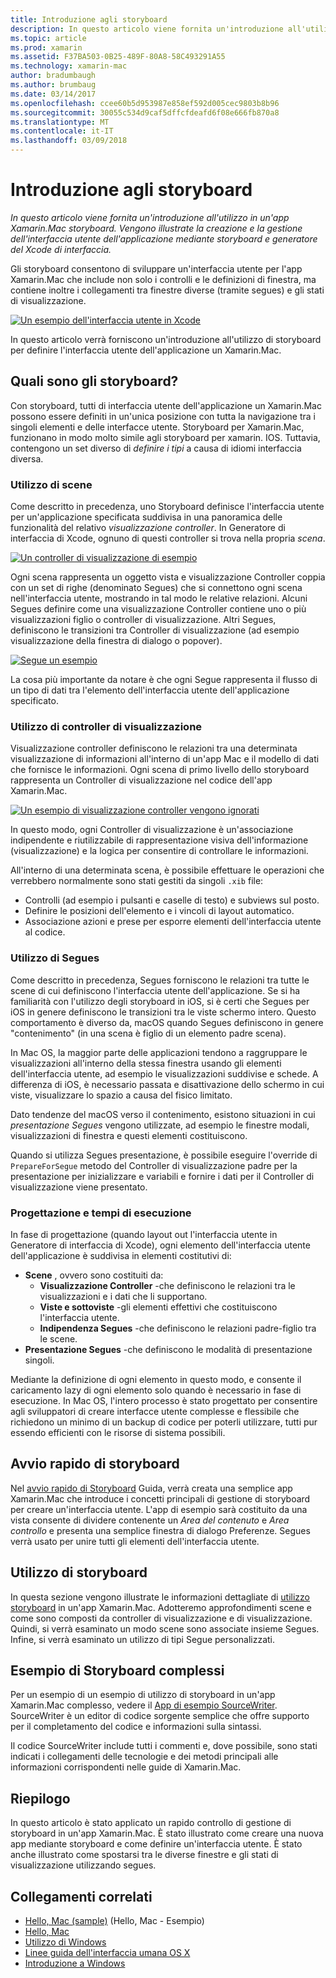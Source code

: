 ```yaml
---
title: Introduzione agli storyboard
description: In questo articolo viene fornita un'introduzione all'utilizzo in un'app Xamarin.Mac storyboard. Viene descritto come creare e gestire l'interfaccia utente dell'app usando gli storyboard e Interface Builder di Xcode.
ms.topic: article
ms.prod: xamarin
ms.assetid: F37BA503-0B25-489F-80A8-58C493291A55
ms.technology: xamarin-mac
author: bradumbaugh
ms.author: brumbaug
ms.date: 03/14/2017
ms.openlocfilehash: ccee60b5d953987e858ef592d005cec9803b8b96
ms.sourcegitcommit: 30055c534d9caf5dffcfdeafd6f08e666fb870a8
ms.translationtype: MT
ms.contentlocale: it-IT
ms.lasthandoff: 03/09/2018
---
```

# <a name="introduction-to-storyboards"></a>Introduzione agli storyboard

_In questo articolo viene fornita un'introduzione all'utilizzo in un'app Xamarin.Mac storyboard. Vengono illustrate la creazione e la gestione dell'interfaccia utente dell'applicazione mediante storyboard e generatore del Xcode di interfaccia._

Gli storyboard consentono di sviluppare un'interfaccia utente per l'app Xamarin.Mac che include non solo i controlli e le definizioni di finestra, ma contiene inoltre i collegamenti tra finestre diverse (tramite segues) e gli stati di visualizzazione.

[![](images/intro01.png "Un esempio dell'interfaccia utente in Xcode")](images/intro01.png#lightbox)

In questo articolo verrà forniscono un'introduzione all'utilizzo di storyboard per definire l'interfaccia utente dell'applicazione un Xamarin.Mac.

<a name="What-are-Storyboards" />

## <a name="what-are-storyboards"></a>Quali sono gli storyboard?

Con storyboard, tutti di interfaccia utente dell'applicazione un Xamarin.Mac possono essere definiti in un'unica posizione con tutta la navigazione tra i singoli elementi e delle interfacce utente. Storyboard per Xamarin.Mac, funzionano in modo molto simile agli storyboard per xamarin. IOS. Tuttavia, contengono un set diverso di _definire i tipi_ a causa di idiomi interfaccia diversa.

<a name="Working-with-Scenes" />

### <a name="working-with-scenes"></a>Utilizzo di scene

Come descritto in precedenza, uno Storyboard definisce l'interfaccia utente per un'applicazione specificata suddivisa in una panoramica delle funzionalità del relativo _visualizzazione controller_. In Generatore di interfaccia di Xcode, ognuno di questi controller si trova nella propria _scena_.

[![](images/intro02.png "Un controller di visualizzazione di esempio")](images/intro02.png#lightbox)

Ogni scena rappresenta un oggetto vista e visualizzazione Controller coppia con un set di righe (denominato Segues) che si connettono ogni scena nell'interfaccia utente, mostrando in tal modo le relative relazioni. Alcuni Segues definire come una visualizzazione Controller contiene uno o più visualizzazioni figlio o controller di visualizzazione. Altri Segues, definiscono le transizioni tra Controller di visualizzazione (ad esempio visualizzazione della finestra di dialogo o popover). 

[![](images/intro03.png "Segue un esempio")](images/intro03.png#lightbox)

La cosa più importante da notare è che ogni Segue rappresenta il flusso di un tipo di dati tra l'elemento dell'interfaccia utente dell'applicazione specificato.

<a name="Working-with-View-Controllers" />

### <a name="working-with-view-controllers"></a>Utilizzo di controller di visualizzazione

Visualizzazione controller definiscono le relazioni tra una determinata visualizzazione di informazioni all'interno di un'app Mac e il modello di dati che fornisce le informazioni. Ogni scena di primo livello dello storyboard rappresenta un Controller di visualizzazione nel codice dell'app Xamarin.Mac.

[![](images/intro04.png "Un esempio di visualizzazione controller vengono ignorati")](images/intro04.png#lightbox)

In questo modo, ogni Controller di visualizzazione è un'associazione indipendente e riutilizzabile di rappresentazione visiva dell'informazione (visualizzazione) e la logica per consentire di controllare le informazioni.

All'interno di una determinata scena, è possibile effettuare le operazioni che verrebbero normalmente sono stati gestiti da singoli `.xib` file: 

 - Controlli (ad esempio i pulsanti e caselle di testo) e subviews sul posto.
 - Definire le posizioni dell'elemento e i vincoli di layout automatico.
 - Associazione azioni e prese per esporre elementi dell'interfaccia utente al codice.

<a name="Working-with-Segues" />

### <a name="working-with-segues"></a>Utilizzo di Segues

Come descritto in precedenza, Segues forniscono le relazioni tra tutte le scene di cui definiscono l'interfaccia utente dell'applicazione. Se si ha familiarità con l'utilizzo degli storyboard in iOS, si è certi che Segues per iOS in genere definiscono le transizioni tra le viste schermo intero. Questo comportamento è diverso da, macOS quando Segues definiscono in genere "contenimento" (in una scena è figlio di un elemento padre scena).

In Mac OS, la maggior parte delle applicazioni tendono a raggruppare le visualizzazioni all'interno della stessa finestra usando gli elementi dell'interfaccia utente, ad esempio le visualizzazioni suddivise e schede. A differenza di iOS, è necessario passata e disattivazione dello schermo in cui viste, visualizzare lo spazio a causa del fisico limitato.

Dato tendenze del macOS verso il contenimento, esistono situazioni in cui _presentazione Segues_ vengono utilizzate, ad esempio le finestre modali, visualizzazioni di finestra e questi elementi costituiscono.

Quando si utilizza Segues presentazione, è possibile eseguire l'override di `PrepareForSegue` metodo del Controller di visualizzazione padre per la presentazione per inizializzare e variabili e fornire i dati per il Controller di visualizzazione viene presentato.

<a name="Design-and-Run-Times" />

### <a name="design-and-run-times"></a>Progettazione e tempi di esecuzione

In fase di progettazione (quando layout out l'interfaccia utente in Generatore di interfaccia di Xcode), ogni elemento dell'interfaccia utente dell'applicazione è suddivisa in elementi costitutivi di:

- **Scene** , ovvero sono costituiti da:
    - **Visualizzazione Controller** -che definiscono le relazioni tra le visualizzazioni e i dati che li supportano.
    - **Viste e sottoviste** -gli elementi effettivi che costituiscono l'interfaccia utente.
    - **Indipendenza Segues** -che definiscono le relazioni padre-figlio tra le scene.
- **Presentazione Segues** -che definiscono le modalità di presentazione singoli. 

Mediante la definizione di ogni elemento in questo modo, e consente il caricamento lazy di ogni elemento solo quando è necessario in fase di esecuzione. In Mac OS, l'intero processo è stato progettato per consentire agli sviluppatori di creare interfacce utente complesse e flessibile che richiedono un minimo di un backup di codice per poterli utilizzare, tutti pur essendo efficienti con le risorse di sistema possibili.

<a name="Storyboard-Quick-Start" />

## <a name="storyboard-quick-start"></a>Avvio rapido di storyboard

Nel [avvio rapido di Storyboard](~/mac/platform/storyboards/quickstart.md) Guida, verrà creata una semplice app Xamarin.Mac che introduce i concetti principali di gestione di storyboard per creare un'interfaccia utente. L'app di esempio sarà costituito da una vista consente di dividere contenente un _Area del contenuto_ e _Area controllo_ e presenta una semplice finestra di dialogo Preferenze. Segues verrà usato per unire tutti gli elementi dell'interfaccia utente.

<a name="Working-with-Storyboards" />

## <a name="working-with-storyboards"></a>Utilizzo di storyboard

In questa sezione vengono illustrate le informazioni dettagliate di [utilizzo storyboard](~/mac/platform/storyboards/indepth.md) in un'app Xamarin.Mac. Adotteremo approfondimenti scene e come sono composti da controller di visualizzazione e di visualizzazione. Quindi, si verrà esaminato un modo scene sono associate insieme Segues. Infine, si verrà esaminato un utilizzo di tipi Segue personalizzati. 

<a name="Complex-Storyboard-Example" />

## <a name="complex-storyboard-example"></a>Esempio di Storyboard complessi

Per un esempio di un esempio di utilizzo di storyboard in un'app Xamarin.Mac complesso, vedere il [App di esempio SourceWriter](https://developer.xamarin.com/samples/mac/SourceWriter/). SourceWriter è un editor di codice sorgente semplice che offre supporto per il completamento del codice e informazioni sulla sintassi.

Il codice SourceWriter include tutti i commenti e, dove possibile, sono stati indicati i collegamenti delle tecnologie e dei metodi principali alle informazioni corrispondenti nelle guide di Xamarin.Mac.

<a name="Summary" />

## <a name="summary"></a>Riepilogo

In questo articolo è stato applicato un rapido controllo di gestione di storyboard in un'app Xamarin.Mac. È stato illustrato come creare una nuova app mediante storyboard e come definire un'interfaccia utente. È stato anche illustrato come spostarsi tra le diverse finestre e gli stati di visualizzazione utilizzando segues.


## <a name="related-links"></a>Collegamenti correlati

- [Hello, Mac (sample)](https://developer.xamarin.com/samples/mac/Hello_Mac/) (Hello, Mac - Esempio)
- [Hello, Mac](~/mac/get-started/hello-mac.md)
- [Utilizzo di Windows](~/mac/user-interface/window.md)
- [Linee guida dell'interfaccia umana OS X](https://developer.apple.com/library/mac/documentation/UserExperience/Conceptual/OSXHIGuidelines/)
- [Introduzione a Windows](https://developer.apple.com/library/mac/documentation/Cocoa/Conceptual/WinPanel/Introduction.html#//apple_ref/doc/uid/10000031-SW1)
